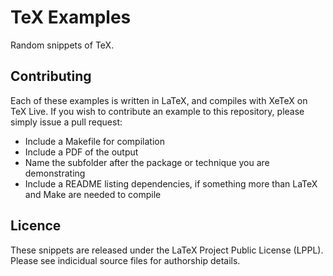 TeX Examples
============

Random snippets of TeX.

## Contributing

Each of these examples is written in LaTeX, and compiles with XeTeX on TeX Live. If you wish to contribute an example to this repository, please simply issue a pull request:

- Include a Makefile for compilation
- Include a PDF of the output
- Name the subfolder after the package or technique you are demonstrating
- Include a README listing dependencies, if something more than LaTeX and Make are needed to compile

## Licence 
These snippets are released under the LaTeX Project Public License (LPPL). Please see indicidual source files for authorship details.

